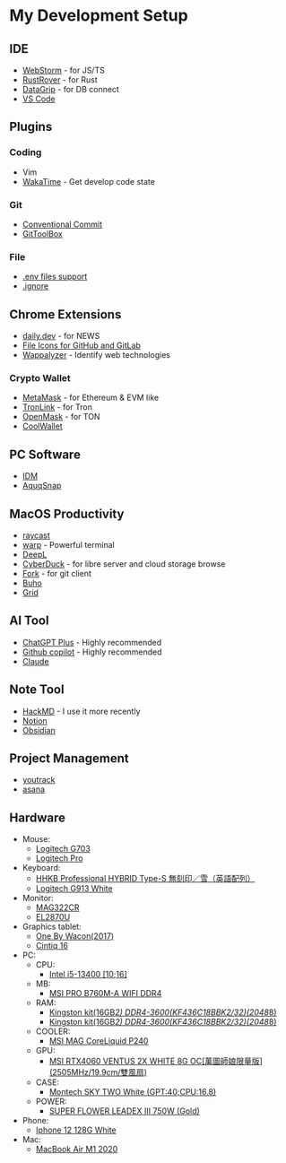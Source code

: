 # My Development Setup

## IDE
- [WebStorm](https://www.jetbrains.com/webstorm/) - for JS/TS
- [RustRover](https://www.jetbrains.com/rust/) - for Rust
- [DataGrip](https://www.jetbrains.com/datagrip/) - for DB connect
- [VS Code](https://code.visualstudio.com/download)

## Plugins
### Coding
- Vim
- [WakaTime](https://wakatime.com/) - Get develop code state

### Git
- [Conventional Commit](https://plugins.jetbrains.com/plugin/13389-conventional-commit)
- [GitToolBox](https://plugins.jetbrains.com/plugin/7499-gittoolbox)

### File
- [.env files support](https://plugins.jetbrains.com/plugin/9525--env-files-support)
- [.ignore](https://plugins.jetbrains.com/plugin/7495--ignore)

## Chrome Extensions
- [daily.dev](https://chrome.google.com/webstore/detail/dailydev-the-homepage-dev/jlmpjdjjbgclbocgajdjefcidcncaied) - for NEWS
- [File Icons for GitHub and GitLab](https://chrome.google.com/webstore/detail/file-icons-for-github-and/ficfmibkjjnpogdcfhfokmihanoldbfe)
- [Wappalyzer](https://chrome.google.com/webstore/detail/wappalyzer-technology-pro/gppongmhjkpfnbhagpmjfkannfbllamg) - Identify web technologies

### Crypto Wallet

- [MetaMask](https://chrome.google.com/webstore/detail/metamask/nkbihfbeogaeaoehlefnkodbefgpgknn) - for Ethereum & EVM like
- [TronLink](https://chrome.google.com/webstore/detail/tronlink/ibnejdfjmmkpcnlpebklmnkoeoihofec) - for Tron
- [OpenMask](https://chrome.google.com/webstore/detail/openmask-ton-wallet/penjlddjkjgpnkllboccdgccekpkcbin) - for TON
- [CoolWallet](https://www.coolwallet.io/zh-hant/)

## PC Software
- [IDM](https://www.internetdownloadmanager.com/)
- [AquqSnap](https://www.nurgo-software.com/products/aquasnap)

## MacOS Productivity

- [raycast](https://www.raycast.com/)
- [warp](https://www.warp.dev/) - Powerful terminal
- [DeepL](https://www.deepl.com/translator)
- [CyberDuck](https://cyberduck.io/) - for libre server and cloud storage browse
- [Fork](https://git-fork.com/) - for git client
- [Buho](https://www.drbuho.com/zh-tw/buhocleaner)
- [Grid](https://macgrid.app/)

## AI Tool

- [ChatGPT Plus](https://chat.openai.com/) - Highly recommended
- [Github copilot](https://github.com/features/copilot) - Highly recommended
- [Claude](https://claude.ai/chat/)

## Note Tool

- [HackMD](https://hackmd.io/) - I use it more recently
- [Notion](https://www.notion.so)
- [Obsidian](https://obsidian.md/)

## Project Management

- [youtrack](https://www.jetbrains.com/youtrack/)
- [asana](https://app.asana.com/)

## Hardware

- Mouse: 
  - [Logitech G703](https://www.logitechg.com/zh-tw/products/gaming-mice/g703-wireless-gaming-mouse.html?srsltid=AfmBOoqY4JAS747ibJ3JrrPT16ZppFUTRuhPF8Hol5gviITUDUokr-41)
  - [Logitech Pro](https://www.logitechg.com/zh-tw/products/gaming-mice/pro-wireless-mouse.html)
- Keyboard:
  - [HHKB Professional HYBRID Type-S 無刻印／雪（英語配列）](https://happyhackingkb.com/jp/?_gl=1*1t3n5tw*_gcl_au*NDcxOTU3ODQ1LjE3Mjg4NzM2OTQ.*_ga*MTY2NTg1MTU2OS4xNzI4ODczNjk0*_ga_Z9QFWQM6HK*MTcyODg3MzY5NC4xLjEuMTcyODg3MzczMi4yMi4wLjA.*_ga_5SB6G0ZRSB*MTcyODg3MzY5NC4xLjEuMTcyODg3MzczMi4wLjAuMA.)
  - [Logitech G913 White](https://www.logitechg.com/zh-tw/products/gaming-keyboards/g913-tkl-wireless.html?srsltid=AfmBOorD2zyU9nCa1FLoRjxABGmmUHn6lvYExWEuhwb7rwFcTnXZG8lf)
- Monitor: 
  - [MAG322CR](https://tw.msi.com/Monitor/Optix-MAG322CR/Specification)
  - [EL2870U](https://www.benq.com/zh-tw/support/downloads-faq/products/monitor/el2870u/manual.html)
- Graphics tablet:
  - [One By Wacon(2017)](https://www.wacom.com/zh-tw/support/product-support/drivers?sku=CTL472)
  - [Cintiq 16](https://store.wacom.tw/products.aspx?prssno=2499)
- PC:
  - CPU:
    - [Intel i5-13400 [10;16]](https://www.intel.com.tw/content/www/tw/zh/products/sku/230495/intel-core-i513400-processor-20m-cache-up-to-4-60-ghz/specifications.html)
  - MB:
    - [MSI PRO B760M-A WIFI DDR4](https://tw.msi.com/Motherboard/PRO-B760M-A-WIFI-DDR4)
  - RAM:
    - [Kingston kit(16GB*2) DDR4-3600(KF436C18BBK2/32)(2048*8)](https://www.kingston.com/tw/memory/gaming/kingston-fury-beast-ddr4-rgb-memory)
    - [Kingston kit(16GB*2) DDR4-3600(KF436C18BBK2/32)(2048*8)](https://www.kingston.com/tw/memory/gaming/kingston-fury-beast-ddr4-rgb-memory)
  - COOLER:
    - [MSI MAG CoreLiquid P240](https://tw.msi.com/Liquid-Cooling/MAG-CORELIQUID-P240)
  - GPU:
    - [MSI RTX4060 VENTUS 2X WHITE 8G OC\[萬圖師娘限量版\]\(2505MHz/19.9cm/雙風扇\)](https://tw.msi.com/Graphics-Card/GeForce-RTX-4060-VENTUS-2X-WHITE-8G-OC-VTS)
  - CASE:
    - [Montech SKY TWO White \(GPT:40;CPU:16.8\)](https://www.telon.com.tw/tc/products_detail.php?nid=307)
  - POWER:
    - [SUPER FLOWER LEADEX III 750W (Gold)](https://www.super-flower.com.tw/zh-TW/products/leadex-iii-gold-750w)
- Phone:
  - [Iphone 12 128G White](https://support.apple.com/zh-tw/111876)
- Mac:
  - [MacBook Air M1 2020](https://support.apple.com/zh-tw/111883)

